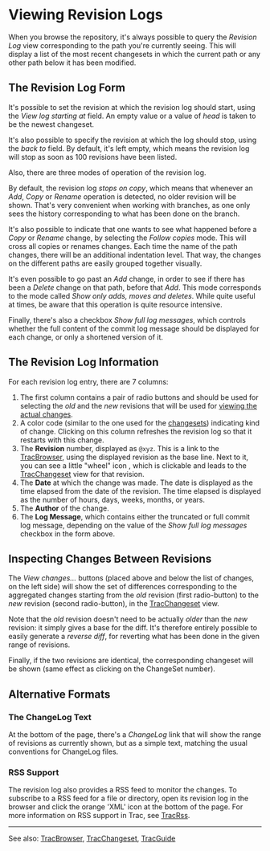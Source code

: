 # Viewing Revision Logs


When you browse the repository, it's always possible to query the 
*Revision Log* view corresponding to the path you're currently seeing.
This will display a list of the most recent changesets in which the 
current path or any other path below it has been modified.

## The Revision Log Form


It's possible to set the revision at which the revision log should
start, using the *View log starting at* field. An empty value
or a value of *head* is taken to be the newest changeset. 


It's also possible to specify the revision at which the log should
stop, using the *back to* field. By default, it's left empty, 
which means the revision log will stop as soon as 100 revisions have 
been listed.


Also, there are three modes of operation of the revision log.


By default, the revision log *stops on copy*, which means that 
whenever an *Add*, *Copy* or *Rename* operation is detected, 
no older revision will be shown. That's very convenient when working
with branches, as one only sees the history corresponding to what
has been done on the branch.


It's also possible to indicate that one wants to see what happened
before a *Copy* or *Rename* change, by selecting the 
*Follow copies* mode. This will cross all copies or renames changes.
Each time the name of the path changes, there will be an additional
indentation level. That way, the changes on the different paths
are easily grouped together visually.


It's even possible to go past an *Add* change, in order to see 
if there has been a *Delete* change on that path, before 
that *Add*. This mode corresponds to the mode called 
*Show only adds, moves and deletes*. 
While quite useful at times, be aware that this operation is quite 
resource intensive.


Finally, there's also a checkbox *Show full log messages*,
which controls whether the full content of the commit log message
should be displayed for each change, or only a shortened version of it.

## The Revision Log Information


For each revision log entry, there are 7 columns:

1. The first column contains a pair of radio buttons and should be used 
  for selecting the *old* and the *new* revisions that will be 
  used for [viewing the actual changes](trac-revision-log#).
1. A color code (similar to the one used for the
  [changesets](trac-changeset#changeset-header)) indicating kind of change.
  Clicking on this column refreshes the revision log so that it restarts
  with this change.
1. The **Revision** number, displayed as `@xyz`.
  This is a link to the [TracBrowser](trac-browser), using the displayed revision as the base line.
  Next to it, you can see a little "wheel" icon [](/trac/ghc/chrome/site/../common/changeset.png),  which is clickable and leads to the [TracChangeset](trac-changeset) view for that revision.
1. The **Date** at which the change was made.
  The date is displayed as the time elapsed from the date of the revision. The time
  elapsed is displayed as the number of hours, days, weeks, months, or years.
1. The **Author** of the change.
1. The **Log Message**, which contains either the truncated or full commit 
  log message, depending on the value of the *Show full log messages* 
  checkbox in the form above.

## Inspecting Changes Between Revisions


The *View changes...* buttons (placed above and below the list
of changes, on the left side) will show the set of differences
corresponding to the aggregated changes starting from the *old*
revision (first radio-button) to the *new* revision (second
radio-button), in the [TracChangeset](trac-changeset) view.


Note that the *old* revision doesn't need to be actually 
*older* than the *new* revision: it simply gives a base
for the diff. It's therefore entirely possible to easily 
generate a *reverse diff*, for reverting what has been done
in the given range of revisions.


Finally, if the two revisions are identical, the corresponding
changeset will be shown (same effect as clicking on the ChangeSet number).

## Alternative Formats

### The ChangeLog Text


At the bottom of the page, there's a *ChangeLog* link
that will show the range of revisions as currently shown,
but as a simple text, matching the usual conventions for
ChangeLog files.

### RSS Support


The revision log also provides a RSS feed to monitor the changes.
To subscribe to a RSS feed for a file or directory, open its
revision log in the browser and click the orange 'XML' icon at the bottom
of the page. For more information on RSS support in Trac, see [TracRss](trac-rss).

---


See also: [TracBrowser](trac-browser), [TracChangeset](trac-changeset), [TracGuide](trac-guide)
